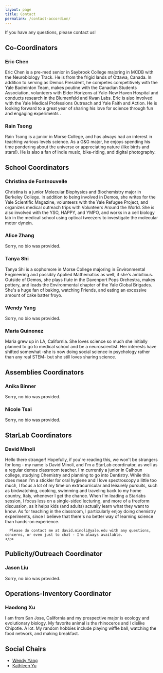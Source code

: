 ```yaml
---
layout: page
title: Contact
permalink: /contact-accordion/
---
```


If you have any questions, please contact us!

<link rel="stylesheet" href="//code.jquery.com/ui/1.11.0/themes/smoothness/jquery-ui.css">
<script src="//code.jquery.com/jquery-1.10.2.js"></script>
<script src="//code.jquery.com/ui/1.11.0/jquery-ui.js"></script>
<script>
$(function() {
  $( "#accordion" ).accordion();
  $( "#accordion2" ).accordion();
  $( "#accordion3" ).accordion();
  $( "#accordion4" ).accordion();
  $( "#accordion5" ).accordion();
  $( "#accordion6" ).accordion();
});
</script>


Co-Coordinators 
--------------- 
<div id="accordion">
  <h3>Eric Chen</h3>
  <div>
    <p>
      Eric Chen is a pre-med senior in Saybrook College majoring in MCDB with the Neurobiology Track. He
      is from the frigid lands of Ottawa, Canada. In addition to serving as Demos President, he competes
      competitively with the Yale Badminton Team, makes poutine with the Canadian Students Association,
      volunteers with Elder Horizons at Yale-New Haven Hospital and conducts research in the Blumenfeld
      and Kwan Labs. Eric is also involved with the Yale Medical Professions Outreach and Yale Faith and
      Action. He is looking forward to a great year of sharing his love for science through fun and
      engaging experiments . 
    </p>
  </div>
  <h3>Rain Tsong</h3>
  <div>
    <p>
      Rain Tsong is a junior in Morse College, and has always had an interest in teaching various levels
      science. As a G&G major, he enjoys spending his time pondering about the universe or appreciating
      nature (like birds and stars!). He is also a fan of indie music, bike-riding, and digital
      photography.
    </p>
  </div>
</div>


School Coordinators  
-------------------
<div id="accordion2">
  <h3>Christina de Fontnouvelle</h3>
  <div>
    <p>
      Christina is a junior Molecular Biophysics and Biochemistry major in Berkeley College. In addition
      to being involved in Demos, she writes for the Yale Scientific Magazine, volunteers with the Yale
      Refugee Project, and organizes medical outreach trips with Volunteers Around the World. She is also
      involved with the YSO, HAPPY, and YMPO, and works in a cell biology lab in the medical school using
      optical tweezers to investigate the molecular motor dynein.
    </p>
  </div>
  <h3>Alice Zhang</h3>
  <div>
    <p>
      Sorry, no bio was provided.
    </p>
  </div>
  <h3>Tanya Shi</h3>
  <div>
    <p>
      Tanya Shi is a sophomore in Morse College majoring in Environmental Engineering and possibly Applied
      Mathematics as well, if she's ambitious. Outside of Demos, she plays flute in the Davenport Pops
      Orchestra, makes pottery, and leads the Environmental chapter of the Yale Global Brigades. She's a
      huge fan of baking, watching Friends, and eating an excessive amount of cake batter froyo.
    </p>
  </div>
  <h3>Wendy Yang</h3>
  <div>
    <p>
      Sorry, no bio was provided.
    </p>
  </div>
  <h3>Maria Quinonez</h3>
  <div>
    <p>
      Maria grew up in LA, California. She loves science so much she initially planned to go to medical
      school and be a neuroscientist. Her interests have shifted somewhat -she is now doing social science
      in psychology rather than any real STEM- but she still loves sharing science.
    </p>
  </div>
</div>


Assemblies Coordinators
-----------------------
<div id="accordion3">
  <h3>Anika Binner</h3>
  <div>
    <p>
      Sorry, no bio was provided.
    </p>
  </div>
  <h3>Nicole Tsai</h3>
  <div>
    <p>
      Sorry, no bio was provided.
    </p>
  </div>
</div>


StarLab Coordinators
--------------------
<div id="accordion4">
  <h3>David Minoli</h3>
  <div>
    <p>
      Hello there stranger!  Hopefully, if you're reading this, we won't be strangers for long - my name
      is David Minoli, and I'm a StarLab coordinator, as well as a regular demos classroom teacher.  I'm
      currently a junior in Calhoun college, studying Chemistry and planning to go into Dentistry.  While
      this does mean I'm a stickler for oral hygiene and I love spectroscopy a little too much, I focus a
      lot of my time on extracurricular and leisurely pursuits, such as birdwatching, cooking, swimming
      and traveling back to my home country, Italy, whenever I get the chance.  When I'm leading a
      Starlabs session, I focus less on a single-sided lecturing, and more of a freeform discussion, as it
      helps kids (and adults) actually learn what they want to know.  As for teaching in the classroom, I
      particularly enjoy doing chemistry experiments, since I believe that there's no better way of
      learning science than hands-on experience.  
      
      Please do contact me at david.minoli@yale.edu with any questions, concerns, or even just to chat - I'm always available.
    </p>
  </div>
</div>

Publicity/Outreach Coordinator
------------------------------
<div id="accordion5">
  <h3>Jason Liu</h3>
  <div>
    <p>
      Sorry, no bio was provided.
    </p>
  </div>
</div>


Operations-Inventory Coordinator
---------------------------------
<div id="accordion6">
  <h3>Haodong Xu</h3>
  <div>
    <p>
      I am from San Jose, California and my prospective major is ecology and evolutionary biology. My
      favorite animal is the rhinoceros and I dislike Chipotle. A lot. My random hobbies include playing
      wiffle ball, watching the food network, and making breakfast. 
    </p>
  </div>
</div>


Social Chairs
-------------
- [Wendy Yang](mailto:wendy.yang@yale.edu)
- [Kathleen Yu](mailto:kathleen.yu@yale.edu)
